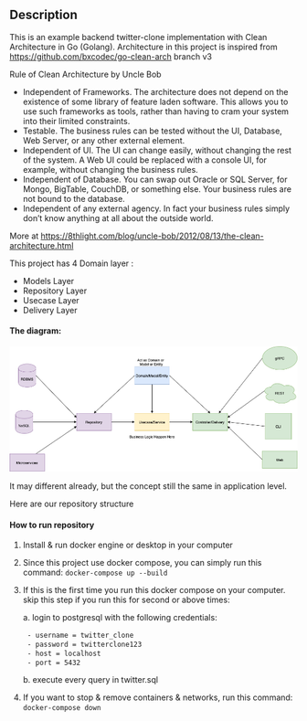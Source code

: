 ## Description

This is an example backend twitter-clone implementation with Clean Architecture in Go (Golang). Architecture in this project is inspired from https://github.com/bxcodec/go-clean-arch branch v3

Rule of Clean Architecture by Uncle Bob

- Independent of Frameworks. The architecture does not depend on the existence of some library of feature laden software. This allows you to use such frameworks as tools, rather than having to cram your system into their limited constraints.
- Testable. The business rules can be tested without the UI, Database, Web Server, or any other external element.
- Independent of UI. The UI can change easily, without changing the rest of the system. A Web UI could be replaced with a console UI, for example, without changing the business rules.
- Independent of Database. You can swap out Oracle or SQL Server, for Mongo, BigTable, CouchDB, or something else. Your business rules are not bound to the database.
- Independent of any external agency. In fact your business rules simply don’t know anything at all about the outside world.

More at https://8thlight.com/blog/uncle-bob/2012/08/13/the-clean-architecture.html

This project has 4 Domain layer :

- Models Layer
- Repository Layer
- Usecase Layer
- Delivery Layer

#### The diagram:

![golang clean architecture](https://github.com/alifahsanilsatria/twitter-clone/raw/master/clean-arch.png)

It may different already, but the concept still the same in application level.

Here are our repository structure 

#### How to run repository
1. Install & run docker engine or desktop in your computer

2. Since this project use docker compose, you can simply run this command:
    ```docker-compose up --build```

3. If this is the first time you run this docker compose on your computer. skip this step if you run this for second or above times:

    a. login to postgresql with the following credentials: 
        
        - username = twitter_clone
        - password = twitterclone123
        - host = localhost
        - port = 5432

    b. execute every query in twitter.sql

4. If you want to stop & remove containers & networks, run this command:
    ```docker-compose down```
